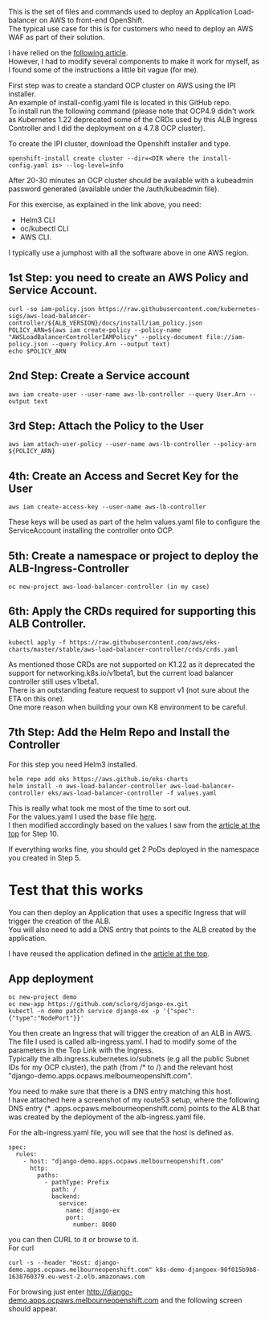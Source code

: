 This is the set of files and commands used to deploy an Application Load-balancer on AWS to front-end OpenShift.  
The typical use case for this is for customers who need to deploy an AWS WAF as part of their solution.  

I have relied on the [following article](https://github.com/rh-mobb/documentation/tree/main/docs/aws/waf).  
However, I had to modify several components to make it work for myself, as I found some of the instructions a little bit vague (for me).  

First step was to create a standard OCP cluster on AWS using the IPI installer.  
An example of install-config.yaml file is located in this GitHub repo.  
To install run the following command (please note that OCP4.9 didn't work as Kubernetes 1.22 deprecated some of the CRDs used by this ALB Ingress Controller and I did the deployment on a 4.7.8 OCP cluster).  

To create the IPI cluster, download the Openshift installer and type. 
```
openshift-install create cluster --dir=<DIR where the install-config.yaml is> --log-level=info
``` 
After 20-30 minutes an OCP cluster should be available with a kubeadmin password generated (available under the /auth/kubeadmin file).
  
For this exercise, as explained in the link above, you need:
- Helm3 CLI
- oc/kubectl CLI
- AWS CLI. 
  
I typically use a jumphost with all the software above in one AWS region.  
  
## 1st Step: you need to create an AWS Policy and Service Account.
```
curl -so iam-policy.json https://raw.githubusercontent.com/kubernetes-sigs/aws-load-balancer-controller/${ALB_VERSION}/docs/install/iam_policy.json  
POLICY_ARN=$(aws iam create-policy --policy-name "AWSLoadBalancerControllerIAMPolicy" --policy-document file://iam-policy.json --query Policy.Arn --output text)  
echo $POLICY_ARN
```
## 2nd Step: Create a Service account
```
aws iam create-user --user-name aws-lb-controller --query User.Arn --output text
```
## 3rd Step: Attach the Policy to the User
```
aws iam attach-user-policy --user-name aws-lb-controller --policy-arn ${POLICY_ARN}
```
## 4th: Create an Access and Secret Key for the User
```
aws iam create-access-key --user-name aws-lb-controller
```
These keys will be used as part of the helm values.yaml file to configure the ServiceAccount installing the controller onto OCP.  
  
## 5th: Create a namespace or project to deploy the ALB-Ingress-Controller
```
oc new-project aws-load-balancer-controller (in my case)
```
## 6th: Apply the CRDs required for supporting this ALB Controller.
```
kubectl apply -f https://raw.githubusercontent.com/aws/eks-charts/master/stable/aws-load-balancer-controller/crds/crds.yaml
```
As mentioned those CRDs are not supported on K1.22 as it deprecated the support for networking.k8s.io/v1beta1, but the current load balancer controller still uses v1beta1.  
There is an outstanding feature request to support v1 (not sure about the ETA on this one).  
One more reason when building your own K8 environment to be careful.
  
## 7th Step: Add the Helm Repo and Install the Controller
For this step you need Helm3 installed.  
```
helm repo add eks https://aws.github.io/eks-charts 
helm install -n aws-load-balancer-controller aws-load-balancer-controller eks/aws-load-balancer-controller -f values.yaml
```

This is really what took me most of the time to sort out.  
For the values.yaml I used the base file [here](https://github.com/aws/eks-charts/blob/master/stable/aws-load-balancer-controller/values.yaml).  
I then modified accordingly based on the values I saw from the [article at the top](https://github.com/rh-mobb/documentation/blob/main/docs/aws/waf/alb.md) for Step 10.  

If everything works fine, you should get 2 PoDs deployed in the namespace you created in Step 5.

# Test that this works

You can then deploy an Application that uses a specific Ingress that will trigger the creation of the ALB.  
You will also need to add a DNS entry that points to the ALB created by the application.  

I have reused the application defined in the [article at the top](https://github.com/rh-mobb/documentation/blob/main/docs/aws/waf/alb.md).
  
## App deployment

```
oc new-project demo   
oc new-app https://github.com/sclorg/django-ex.git
kubectl -n demo patch service django-ex -p '{"spec":{"type":"NodePort"}}'
```

You then create an Ingress that will trigger the creation of an ALB in AWS.  
The file I used is called alb-ingress.yaml. 
I had to modify some of the parameters in the Top Link with the Ingress.  
Typically the alb.ingress.kubernetes.io/subnets (e.g all the public Subnet IDs for my OCP cluster), the path (from /* to /) and the relevant host "django-demo.apps.ocpaws.melbourneopenshift.com".

You need to make sure that there is a DNS entry matching this host.  
I have attached here a screenshot of my route53 setup, where the following DNS entry (* .apps.ocpaws.melbourneopenshift.com) points to the ALB that was created by the deployment of the alb-ingress.yaml file.

For the alb-ingress.yaml file, you will see that the host is defined as. 
```
spec:
  rules:
    - host: "django-demo.apps.ocpaws.melbourneopenshift.com"
      http:
        paths:
          - pathType: Prefix
            path: /
            backend:
              service:
                name: django-ex
                port:
                  number: 8080
```

you can then CURL to it or browse to it.  
For curl
```
curl -s --header "Host: django-demo.apps.ocpaws.melbourneopenshift.com" k8s-demo-djangoex-90f015b9b8-1638760379.eu-west-2.elb.amazonaws.com

```

For browsing just enter http://django-demo.apps.ocpaws.melbourneopenshift.com and the following screen should appear.
  
